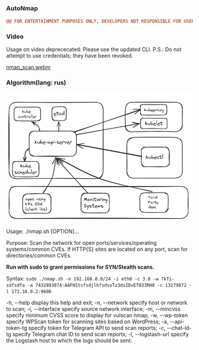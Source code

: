 ### AutoNmap
```diff
@@ FOR ENTERTAINMENT PURPOSES ONLY, DEVELOPERS NOT RESPONSIBLE FOR USER ACTIONS @@
```

### Video
Usage on video deprececated: Please use the updated CLI. P.S.: Do not attempt to use credentials; they have been revoked.

[nmap_scan.webm](https://github.com/user-attachments/assets/b1cea1ea-1bee-4e39-8901-4adbfa73f8b2)



### Algorithm(lang: rus)
![plot](src/algorithm)

Usage: ./nmap.sh [OPTION]...

Purpose: Scan the network for open ports/services/operating systems/common CVEs. If HTTP{S} sites are located on any port, scan for directories/common CVEs.

**Run with sudo to grant permissions for SYN/Stealth scans.**

Syntax: `sudo ./nmap.sh -n 192.168.0.0/24 -i eth0 -c 3.0 -w 7kTi-sdfsdfa -a 7432893074:AAFHStvfsdjlkfsdsvTz3dsIDvET833RH8 -c 13279872 -l 172.16.0.2:9600`

  -h, --help            display this help and exit;
  -n, --network         specify host or network to scan; 
  -i, --interface       specify source network interface;
  -m, --mincvss         specify minimum CVSS score to display for vulscan nmap;
  -w, --wp-token        specify WPScan token for scanning sites based on WordPress;
  -a, --api-token-tg    specify token for Telegram API to send scan reports;
  -c, --chat-id-tg      specify Telegram chat ID to send scan reports;
  -l, --logstash-url    specify the Logstash host to which the logs should be sent.
